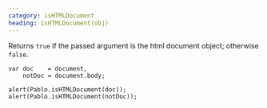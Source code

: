 ```yaml
--- 
category: isHTMLDocument
heading: isHTMLDocument(obj)
---
```


Returns `true` if the passed argument is the html document object; otherwise `false`.

    var doc    = document,
        notDoc = document.body;

    alert(Pablo.isHTMLDocument(doc));
    alert(Pablo.isHTMLDocument(notDoc));
